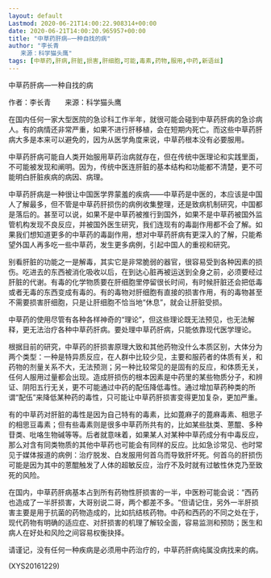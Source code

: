 ```yaml
---
layout: default
Lastmod: 2020-06-21T14:00:22.908314+00:00
date: 2020-06-21T14:00:20.965957+00:00
title: "中草药肝病—一种自找的病"
author: "李长青
　　来源：科学猫头鹰"
tags: [中草药,肝病,肝脏,损害,肝细胞,可能,毒素,药物,服用,中药,新语丝]
---
```


中草药肝病—一种自找的病

作者：李长青　　来源：科学猫头鹰

在国内任何一家大型医院的急诊科工作半年，就很可能会碰到中草药肝病的急诊病人。有的病情还非常严重，如果不进行肝移植，会在短期内死亡。而这些中草药肝病大多是本来可以避免的，因为从医学角度来说，中草药根本没有必要服用。

中草药肝病可能自人类开始服用草药治病就存在，但在传统中医理论和实践里面，不可能被发现和阐明。因为，传统中医连肝脏的基本结构和功能都不清楚，更不可能明白肝脏疾病的病因、病理。

中草药肝病是一种很让中国医学界蒙羞的疾病——中草药是中医的，本应该是中国人了解最多，但不管是中草药肝损伤的病例收集整理，还是致病机制研究，中国都是落后的。甚至可以说，如果不是中草药被推行到国外，如果不是中草药被国外监管机构发现不良反应，并被国外医生研究，我们连现有的毒副作用都不会了解。如果我们想知道更多的中草药的毒副作用，想对中草药肝病有更深入的了解，只能希望外国人再多吃一些中草药，发生更多病例，引起中国人的重视和研究。

别看肝脏的功能之一是解毒，其实它是非常脆弱的器官，很容易受到各种因素的损伤。吃进去的东西被消化吸收以后，在到达心脏再被运送到全身之前，必须要经过肝脏的代谢。有毒的化学物质要在肝细胞里停留很长时间，有时候肝脏还会把低毒或者无毒的东西变成有毒的。有的毒物对肝细胞有直接的损害作用，有的毒物甚至不需要损害肝细胞，只是让肝细胞不恰当地“休息”，就会让肝脏受损。

中草药的使用尽管有各种各样神奇的“理论”，但这些理论既无法预见，也无法解释，更无法治疗各种中草药肝病。要处理中草药肝病，只能依靠现代医学理论。

根据目前的研究，中草药的肝损害原理大致和其他药物没什么本质区别，大体分为两个类型：一种是特异质反应，在人群中比较少见，主要和服药者的体质有关，和药物的剂量关系不大，无法预测；另一种比较常见的是固有的反应，和体质无关，任何人服用过量都会出现。造成肝损伤的根本因素是中药里的某些物质分子，和辨证、阴阳五行无关，更不可能通过中药的配伍降低毒性。通过增加草药种类的所谓“配伍”来降低某种药的毒性，只可能让中草药肝损害变得更加复杂，更加严重。

有的中草药对肝脏的毒性是因为自己特有的毒素，比如蓖麻子的蓖麻毒素、相思子的相思豆毒素；但有些毒素则是很多中草药所共有的，比如某些肽类、蒽醌、多种苷类、吡咯生物碱等等。后者就意味着，如果某人对某种中草药成分有中毒反应，那么对含有同类物质的其他中草药也可能会有同样的反应。比如急诊常见、也时常见于媒体报道的病例：治疗脱发、白发服用何首乌而导致肝坏死。何首乌的肝损伤可能是因为其中的蒽醌触发了人体的超敏反应，治疗不及时就有过敏性休克乃至致死的风险。

在国内，中草药肝病基本占到所有药物性肝损害的一半，中医粉可能会说：“西药也造成了一半肝损害，大哥别说二哥，两个都差不多。“但请记住，另外一半肝损害主要是用于抗菌的药物造成的，比如抗结核药物。中药和西药的不同之处在于，现代药物有明确的适应症、对肝损害的机理了解较全面，容易监测和预防；医生和病人在好处和风险之间容易权衡抉择。

请谨记，没有任何一种疾病是必须用中药治疗的，中草药肝病纯属没病找来的病。

(XYS20161229)

